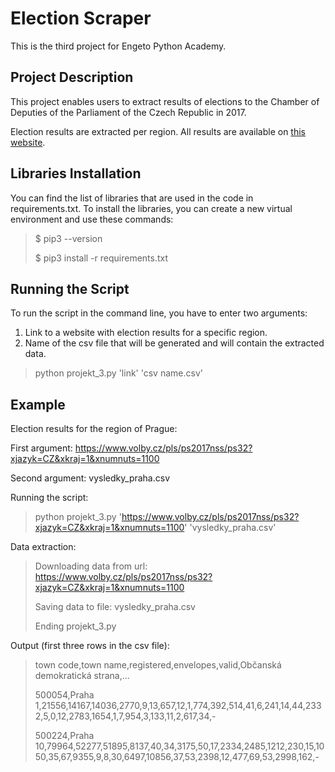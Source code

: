 <h1>Election Scraper</h1>
This is the third project for Engeto Python Academy.

<h2>Project Description</h2>
This project enables users to extract results of elections to the Chamber of Deputies of the Parliament of the Czech Republic in 2017.

Election results are extracted per region. All results are available on [this website](https://www.volby.cz/pls/ps2017nss/ps3?xjazyk=CZ).

<h2>Libraries Installation</h2>
You can find the list of libraries that are used in the code in requirements.txt. To install the libraries, you can create a new virtual environment and use these commands:

> $ pip3 --version
>
> $ pip3 install -r requirements.txt

<h2>Running the Script</h2>
To run the script in the command line, you have to enter two arguments:

1. Link to a website with election results for a specific region.
2. Name of the csv file that will be generated and will contain the extracted data.

> python projekt_3.py 'link' 'csv name.csv'

<h2>Example</h2>
Election results for the region of Prague:

First argument: https://www.volby.cz/pls/ps2017nss/ps32?xjazyk=CZ&xkraj=1&xnumnuts=1100

Second argument: vysledky_praha.csv

Running the script:
> python projekt_3.py 'https://www.volby.cz/pls/ps2017nss/ps32?xjazyk=CZ&xkraj=1&xnumnuts=1100' 'vysledky_praha.csv'

Data extraction:
> Downloading data from url: https://www.volby.cz/pls/ps2017nss/ps32?xjazyk=CZ&xkraj=1&xnumnuts=1100
>
> Saving data to file: vysledky_praha.csv
>
> Ending projekt_3.py

Output (first three rows in the csv file):

> town code,town name,registered,envelopes,valid,Občanská demokratická strana,...
>
> 500054,Praha 1,21556,14167,14036,2770,9,13,657,12,1,774,392,514,41,6,241,14,44,2332,5,0,12,2783,1654,1,7,954,3,133,11,2,617,34,-
>
> 500224,Praha 10,79964,52277,51895,8137,40,34,3175,50,17,2334,2485,1212,230,15,1050,35,67,9355,9,8,30,6497,10856,37,53,2398,12,477,69,53,2998,162,-

